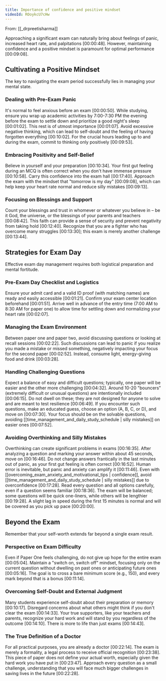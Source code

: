 ```yaml
---
title: Importance of confidence and positive mindset
videoId: ROoykcU7cHw
---
```


From: [[_drpreetisharma]] <br/> 

Approaching a significant exam can naturally bring about feelings of panic, increased heart rate, and palpitations <a class="yt-timestamp" data-t="00:00:48">[00:00:48]</a>. However, maintaining confidence and a positive mindset is paramount for optimal performance <a class="yt-timestamp" data-t="00:09:08">[00:09:08]</a>.

## Cultivating a Positive Mindset

The key to navigating the exam period successfully lies in managing your mental state.

### Dealing with Pre-Exam Panic
It's normal to feel anxious before an exam <a class="yt-timestamp" data-t="00:00:50">[00:00:50]</a>. While studying, ensure you wrap up academic activities by 7:00-7:30 PM the evening before the exam to settle down and prioritize a good night's sleep <a class="yt-timestamp" data-t="00:01:02">[00:01:02]</a>. This rest is of utmost importance <a class="yt-timestamp" data-t="00:01:07">[00:01:07]</a>. Avoid excessive negative thinking, which can lead to self-doubt and the feeling of having forgotten everything <a class="yt-timestamp" data-t="00:10:02">[00:10:02]</a>. For the crucial hours leading up to and during the exam, commit to thinking only positively <a class="yt-timestamp" data-t="00:09:53">[00:09:53]</a>.

### Embracing Positivity and Self-Belief
Believe in yourself and your preparation <a class="yt-timestamp" data-t="00:10:34">[00:10:34]</a>. Your first gut feeling during an MCQ is often correct when you don't have immense pressure <a class="yt-timestamp" data-t="00:10:58">[00:10:58]</a>. Carry this confidence into the exam hall <a class="yt-timestamp" data-t="00:17:40">[00:17:40]</a>. Approach the exam with the mindset that "tomorrow is my day" <a class="yt-timestamp" data-t="00:09:08">[00:09:08]</a>, which can help keep your heart rate normal and reduce silly mistakes <a class="yt-timestamp" data-t="00:09:13">[00:09:13]</a>.

### Focusing on Blessings and Support
Count your blessings and trust in whomever or whatever you believe in – be it God, the universe, or the blessings of your parents and teachers <a class="yt-timestamp" data-t="00:08:42">[00:08:42]</a>. This faith can provide a sense of security and prevent negativity from taking hold <a class="yt-timestamp" data-t="00:12:40">[00:12:40]</a>. Recognize that you are a fighter who has overcome many struggles <a class="yt-timestamp" data-t="00:13:30">[00:13:30]</a>; this exam is merely another challenge <a class="yt-timestamp" data-t="00:13:44">[00:13:44]</a>.

## Strategies for Exam Day

Effective exam day management requires both logistical preparation and mental fortitude.

### Pre-Exam Day Checklist and Logistics
Ensure your admit card and a valid ID proof (with matching names) are ready and easily accessible <a class="yt-timestamp" data-t="00:01:21">[00:01:21]</a>. Confirm your exam center location beforehand <a class="yt-timestamp" data-t="00:01:51">[00:01:51]</a>. Arrive well in advance of the entry time (7:00 AM to 8:30 AM for paper one) to allow time for settling down and normalizing your heart rate <a class="yt-timestamp" data-t="00:02:07">[00:02:07]</a>.

### Managing the Exam Environment
Between paper one and paper two, avoid discussing questions or looking at recall sessions <a class="yt-timestamp" data-t="00:02:22">[00:02:22]</a>. Such discussions can lead to panic if you realize you made a mistake or missed something, negatively impacting your focus for the second paper <a class="yt-timestamp" data-t="00:02:52">[00:02:52]</a>. Instead, consume light, energy-giving food and drink <a class="yt-timestamp" data-t="00:03:28">[00:03:28]</a>.

### Handling Challenging Questions
Expect a balance of easy and difficult questions; typically, one paper will be easier and the other more challenging <a class="yt-timestamp" data-t="00:04:32">[00:04:32]</a>. Around 10-20 "bouncers" (extremely difficult or unusual questions) are intentionally included <a class="yt-timestamp" data-t="00:06:15">[00:06:15]</a>. Do not dwell on these; they are not designed for anyone to solve and are meant to test resilience <a class="yt-timestamp" data-t="00:06:49">[00:06:49]</a>. If you encounter such questions, make an educated guess, choose an option (A, B, C, or D), and move on <a class="yt-timestamp" data-t="00:07:30">[00:07:30]</a>. Your focus should be on the solvable questions, avoiding [[time_management_and_daily_study_schedule | silly mistakes]] on easier ones <a class="yt-timestamp" data-t="00:07:52">[00:07:52]</a>.

### Avoiding Overthinking and Silly Mistakes
Overthinking can create significant problems in exams <a class="yt-timestamp" data-t="00:16:35">[00:16:35]</a>. After analyzing a question and marking your answer within about 45 seconds, move on <a class="yt-timestamp" data-t="00:16:46">[00:16:46]</a>. Do not change answers frantically in the last minutes out of panic, as your first gut feeling is often correct <a class="yt-timestamp" data-t="00:16:52">[00:16:52]</a>. Human error is inevitable, but panic and anxiety can amplify it <a class="yt-timestamp" data-t="00:11:46">[00:11:46]</a>. Even with [[overcoming_exam_anxiety_and_motivational_tips | confidence]], avoid [[time_management_and_daily_study_schedule | silly mistakes]] due to overconfidence <a class="yt-timestamp" data-t="00:17:28">[00:17:28]</a>. Read every question and all options carefully, even if a question seems familiar <a class="yt-timestamp" data-t="00:18:36">[00:18:36]</a>. The exam will be balanced; some questions will be quick one-liners, while others will be lengthier <a class="yt-timestamp" data-t="00:19:28">[00:19:28]</a>. A slight lag in speed during the first 15 minutes is normal and will be covered as you pick up pace <a class="yt-timestamp" data-t="00:20:00">[00:20:00]</a>.

## Beyond the Exam

Remember that your self-worth extends far beyond a single exam result.

### Perspective on Exam Difficulty
Even if Paper One feels challenging, do not give up hope for the entire exam <a class="yt-timestamp" data-t="00:05:04">[00:05:04]</a>. Maintain a "switch on, switch off" mindset, focusing only on the current question without dwelling on past ones or anticipating future ones <a class="yt-timestamp" data-t="00:05:16">[00:05:16]</a>. The goal is to cross a bare minimum score (e.g., 150), and every mark beyond that is a bonus <a class="yt-timestamp" data-t="00:11:14">[00:11:14]</a>.

### Overcoming Self-Doubt and External Judgment
Many students experience self-doubt about their preparation or memory <a class="yt-timestamp" data-t="00:10:17">[00:10:17]</a>. Disregard concerns about what others might think if you don't clear the exam <a class="yt-timestamp" data-t="00:14:33">[00:14:33]</a>. Your true supporters, like your teachers and parents, recognize your hard work and will stand by you regardless of the outcome <a class="yt-timestamp" data-t="00:14:10">[00:14:10]</a>. There is more to life than just exams <a class="yt-timestamp" data-t="00:14:43">[00:14:43]</a>.

### The True Definition of a Doctor
For all practical purposes, you are already a doctor <a class="yt-timestamp" data-t="00:22:14">[00:22:14]</a>. The exam is merely a formality, a legal process to receive official recognition <a class="yt-timestamp" data-t="00:23:38">[00:23:38]</a>. This piece of paper does not define your actual worth, especially given the hard work you have put in <a class="yt-timestamp" data-t="00:23:47">[00:23:47]</a>. Approach every question as a small challenge, understanding that you will face much bigger challenges in saving lives in the future <a class="yt-timestamp" data-t="00:22:28">[00:22:28]</a>.